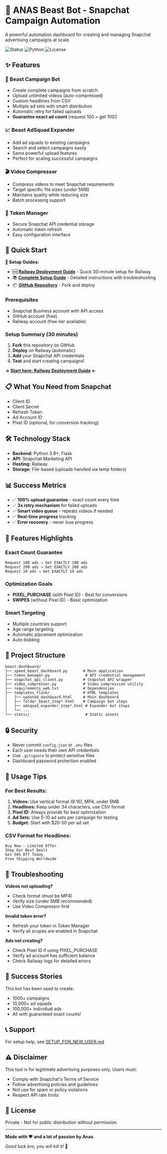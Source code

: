 # 🚀 ANAS Beast Bot - Snapchat Campaign Automation

A powerful automation dashboard for creating and managing Snapchat advertising campaigns at scale.

![Status](https://img.shields.io/badge/status-active-success.svg)
![Python](https://img.shields.io/badge/python-3.9+-blue.svg)
![License](https://img.shields.io/badge/license-Private-red.svg)

## ✨ Features

### 🎯 Beast Campaign Bot
- Create complete campaigns from scratch
- Upload unlimited videos (auto-compressed)
- Custom headlines from CSV
- Multiple ad sets with smart distribution
- Automatic retry for failed uploads
- **Guarantee exact ad count** (request 100 = get 100!)

### 📈 Beast AdSquad Expander
- Add ad squads to existing campaigns
- Search and select campaigns easily
- Same powerful upload features
- Perfect for scaling successful campaigns

### 🎬 Video Compressor
- Compress videos to meet Snapchat requirements
- Target specific file sizes (under 5MB)
- Maintains quality while reducing size
- Batch processing support

### 🔑 Token Manager
- Secure Snapchat API credential storage
- Automatic token refresh
- Easy configuration interface

## 🚀 Quick Start

**📖 Setup Guides:**
- 🆕 **[Railway Deployment Guide](RAILWAY_DEPLOYMENT.md)** - Quick 30-minute setup for Railway
- 📚 **[Complete Setup Guide](SETUP_FOR_NEW_USER.md)** - Detailed instructions with troubleshooting
- 📦 **[GitHub Repository](https://github.com/anasr4/beast-dashboard)** - Fork and deploy

### Prerequisites
- Snapchat Business account with API access
- GitHub account (free)
- Railway account (free tier available)

### Setup Summary (30 minutes)
1. **Fork** this repository on GitHub
2. **Deploy** on Railway (automatic)
3. **Add** your Snapchat API credentials
4. **Test** and start creating campaigns!

**→ [Start here: Railway Deployment Guide](RAILWAY_DEPLOYMENT.md) ←**

## 📋 What You Need from Snapchat

- Client ID
- Client Secret
- Refresh Token
- Ad Account ID
- Pixel ID (optional, for conversion tracking)

## 🛠️ Technology Stack

- **Backend:** Python 3.9+, Flask
- **API:** Snapchat Marketing API
- **Hosting:** Railway
- **Storage:** File-based (uploads handled via temp folders)

## 📊 Success Metrics

- ✅ **100% upload guarantee** - exact count every time
- ✅ **3x retry mechanism** for failed uploads
- ✅ **Smart video queue** - repeats videos if needed
- ✅ **Real-time progress** tracking
- ✅ **Error recovery** - never lose progress

## 🎨 Features Highlights

### Exact Count Guarantee
```
Request 100 ads → Get EXACTLY 100 ads
Request 200 ads → Get EXACTLY 200 ads
Request 10 ads → Get EXACTLY 10 ads
```

### Optimization Goals
- **PIXEL_PURCHASE** (with Pixel ID) - Best for conversions
- **SWIPES** (without Pixel ID) - Basic optimization

### Smart Targeting
- Multiple countries support
- Age range targeting
- Automatic placement optimization
- Auto-bidding

## 📁 Project Structure

```
beast-dashboard/
├── speed_beast_dashboard.py       # Main application
├── token_manager.py                # API credential management
├── snapchat_api_client.py         # Snapchat API wrapper
├── video_compressor.py            # Video compression utility
├── requirements_web.txt           # Dependencies
├── templates_flask/               # HTML templates
│   ├── updated_dashboard.html     # Main dashboard
│   ├── folder_beast_step*.html    # Campaign bot steps
│   ├── adsquad_expander_step*.html # Expander bot steps
│   └── ...
└── static/                         # Static assets
```

## 🔒 Security

- Never commit `config.json` or `.env` files
- Each user needs their own API credentials
- Use `.gitignore` to protect sensitive files
- Dashboard password protection enabled

## 📝 Usage Tips

### For Best Results:
1. **Videos:** Use vertical format (9:16), MP4, under 5MB
2. **Headlines:** Keep under 34 characters, use CSV format
3. **Pixel ID:** Always provide for best optimization
4. **Ad Sets:** Use 5-10 ad sets per campaign for testing
5. **Budget:** Start with $20-50 per ad set

### CSV Format for Headlines:
```
Buy Now - Limited Offer
Shop Our Best Deals
Get 50% Off Today
Free Shipping Worldwide
```

## 🐛 Troubleshooting

**Videos not uploading?**
- Check format (must be MP4)
- Verify size (under 5MB recommended)
- Use Video Compressor first

**Invalid token error?**
- Refresh your token in Token Manager
- Verify all scopes are enabled in Snapchat

**Ads not creating?**
- Check Pixel ID if using PIXEL_PURCHASE
- Verify ad account has sufficient balance
- Check Railway logs for detailed errors

## 🎉 Success Stories

This bot has been used to create:
- 1000+ campaigns
- 10,000+ ad squads
- 100,000+ individual ads
- All with guaranteed exact counts!

## 📞 Support

For setup help, see [SETUP_FOR_NEW_USER.md](SETUP_FOR_NEW_USER.md)

## ⚠️ Disclaimer

This tool is for legitimate advertising purposes only. Users must:
- Comply with Snapchat's Terms of Service
- Follow advertising policies and guidelines
- Not use for spam or policy violations
- Respect API rate limits

## 📜 License

Private - Not for public distribution without permission.

---

**Made with ❤️ and a lot of passion by Anas**

*Good luck bro, you will kill it!* 🚀
